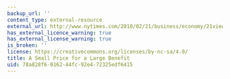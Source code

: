 ```yaml
---
backup_url: ''
content_type: external-resource
external_url: http://www.nytimes.com/2010/02/21/business/economy/21view.html
has_external_licence_warning: true
has_external_license_warning: true
is_broken: ''
license: https://creativecommons.org/licenses/by-nc-sa/4.0/
title: A Small Price for a Large Benefit
uid: 78a828f6-0162-44fc-92e4-72325edf6415
---
```

